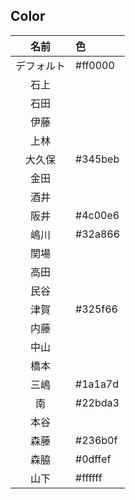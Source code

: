 ## Color

|名前|色|
|:--:|:--|
|デフォルト|#ff0000|
|石上||
|石田||#2af556
|伊藤||
|上林||
|大久保|#345beb|
|金田||
|酒井||
|阪井|#4c00e6|
|嶋川|#32a866|
|関場||
|高田||
|民谷||#5eff00
|津賀|#325f66|
|内藤||
|中山||
|橋本||
|三嶋|#1a1a7d| 
|南|#22bda3|
|本谷||
|森藤|#236b0f|
|森脇|#0dffef|
|山下|#ffffff|
